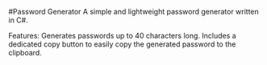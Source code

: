 #Password Generator
A simple and lightweight password generator written in C#.

Features:
Generates passwords up to 40 characters long.
Includes a dedicated copy button to easily copy the generated password to the clipboard.
